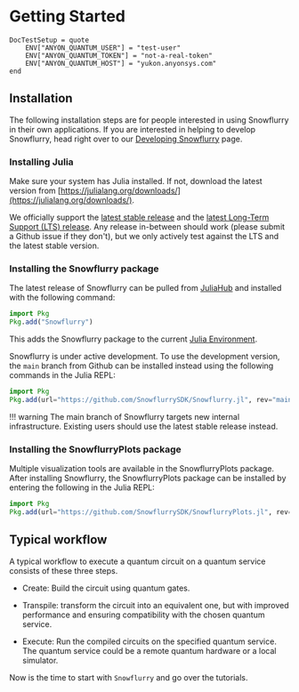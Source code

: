 # Getting Started

```@meta
DocTestSetup = quote
    ENV["ANYON_QUANTUM_USER"] = "test-user"
    ENV["ANYON_QUANTUM_TOKEN"] = "not-a-real-token"
    ENV["ANYON_QUANTUM_HOST"] = "yukon.anyonsys.com"
end
```

## Installation

The following installation steps are for people interested in using Snowflurry in their own applications. If you are interested in helping to develop Snowflurry, head right over to our [Developing Snowflurry](./development.md) page.

### Installing Julia

Make sure your system has Julia installed. If not, download the latest version from [https://julialang.org/downloads/](https://julialang.org/downloads/).

We officially support the [latest stable release](https://julialang.org/downloads/#current_stable_release) and the [latest Long-Term Support (LTS) release](https://julialang.org/downloads/#long_term_support_release). Any release in-between should work (please submit a Github issue if they don't), but we only actively test against the LTS and the latest stable version.

### Installing the Snowflurry package

The latest release of Snowflurry can be pulled from [JuliaHub](https://juliahub.com/ui/Packages/General/Snowflurry) and installed with the following command:
```julia
import Pkg
Pkg.add("Snowflurry")
```

This adds the Snowflurry package to the current [Julia Environment](https://pkgdocs.julialang.org/v1/environments/).

Snowflurry is under active development. To use the development version, the `main` branch from Github can be installed instead using the following commands in the Julia REPL:

```julia
import Pkg
Pkg.add(url="https://github.com/SnowflurrySDK/Snowflurry.jl", rev="main")
```

!!! warning
    The main branch of Snowflurry targets new internal infrastructure. Existing users should use the latest stable release instead.

### Installing the SnowflurryPlots package

Multiple visualization tools are available in the SnowflurryPlots package. After installing
Snowflurry, the SnowflurryPlots package can be installed by entering the following in the
Julia REPL:
```julia
import Pkg
Pkg.add(url="https://github.com/SnowflurrySDK/SnowflurryPlots.jl", rev="main")
```

## Typical workflow

A typical workflow to execute a quantum circuit on a quantum service consists of these three steps.

- Create: Build the circuit using quantum gates.

- Transpile: transform the circuit into an equivalent one, but with improved performance and ensuring compatibility with the chosen quantum service.

- Execute: Run the compiled circuits on the specified quantum service. The quantum service could be a remote quantum hardware or a local simulator.


Now is the time to start with `Snowflurry` and go over the tutorials.
